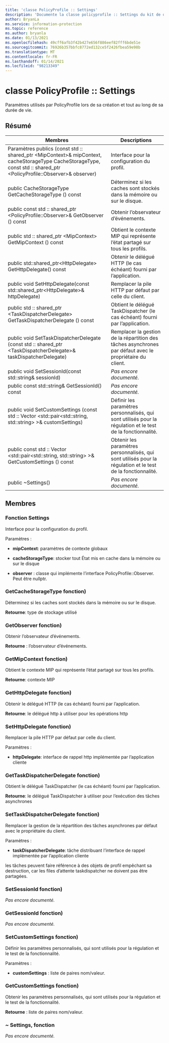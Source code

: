 ```yaml
---
title: 'classe PolicyProfile :: Settings'
description: 'Documente la classe policyprofile :: Settings du kit de développement logiciel (SDK) Microsoft Information Protection (MIP).'
author: BryanLa
ms.service: information-protection
ms.topic: reference
ms.author: bryanla
ms.date: 01/13/2021
ms.openlocfilehash: 49cff6afb3f42b427e656f886eef82fff6bde51e
ms.sourcegitcommit: 76926b357bbfc8772ed132ce5f2426fbea59e98b
ms.translationtype: MT
ms.contentlocale: fr-FR
ms.lasthandoff: 01/14/2021
ms.locfileid: "98213349"
---
```

# <a name="class-policyprofilesettings"></a>classe PolicyProfile :: Settings 
Paramètres utilisés par PolicyProfile lors de sa création et tout au long de sa durée de vie.
  
## <a name="summary"></a>Résumé
 Membres                        | Descriptions                                
--------------------------------|---------------------------------------------
Paramètres publics (const std :: shared_ptr \<MipContext\>& mipContext, cacheStorageType CacheStorageType, const std :: shared_ptr \<PolicyProfile::Observer\>& observer)  |  Interface pour la configuration du profil.
public CacheStorageType GetCacheStorageType () const  |  Déterminez si les caches sont stockés dans la mémoire ou sur le disque.
public const std :: shared_ptr \<PolicyProfile::Observer\>& GetObserver () const  |  Obtenir l’observateur d’événements.
public std :: shared_ptr \<MipContext\> GetMipContext () const  |  Obtient le contexte MIP qui représente l’état partagé sur tous les profils.
public std::shared_ptr\<HttpDelegate\> GetHttpDelegate() const  |  Obtenir le délégué HTTP (le cas échéant) fourni par l’application.
public void SetHttpDelegate(const std::shared_ptr\<HttpDelegate\>& httpDelegate)  |  Remplacer la pile HTTP par défaut par celle du client.
public std :: shared_ptr \<TaskDispatcherDelegate\> GetTaskDispatcherDelegate () const  |  Obtient le délégué TaskDispatcher (le cas échéant) fourni par l’application.
public void SetTaskDispatcherDelegate (const std :: shared_ptr \<TaskDispatcherDelegate\>& taskDispatcherDelegate)  |  Remplacer la gestion de la répartition des tâches asynchrones par défaut avec le propriétaire du client.
public void SetSessionId(const std::string& sessionId)  | _Pas encore documenté._
public const std::string& GetSessionId() const  | _Pas encore documenté._
public void SetCustomSettings (const std :: Vector \<std::pair\<std::string, std::string\> \>& customSettings)  |  Définir les paramètres personnalisés, qui sont utilisés pour la régulation et le test de la fonctionnalité.
public const std :: Vector \<std::pair\<std::string, std::string\> \>& GetCustomSettings () const  |  Obtenir les paramètres personnalisés, qui sont utilisés pour la régulation et le test de la fonctionnalité.
public ~Settings()  | _Pas encore documenté._
  
## <a name="members"></a>Membres
  
### <a name="settings-function"></a>Fonction Settings
Interface pour la configuration du profil.

Paramètres :  
* **mipContext**: paramètres de contexte globaux 


* **cacheStorageType**: stocker tout État mis en cache dans la mémoire ou sur le disque 


* **observer** : classe qui implémente l’interface PolicyProfile::Observer. Peut être nullptr.


  
### <a name="getcachestoragetype-function"></a>GetCacheStorageType fonction)
Déterminez si les caches sont stockés dans la mémoire ou sur le disque.

  
**Retourne**: type de stockage utilisé
  
### <a name="getobserver-function"></a>GetObserver fonction)
Obtenir l’observateur d’événements.

  
**Retourne** : l’observateur d’événements.
  
### <a name="getmipcontext-function"></a>GetMipContext fonction)
Obtient le contexte MIP qui représente l’état partagé sur tous les profils.

  
**Retourne**: contexte MIP
  
### <a name="gethttpdelegate-function"></a>GetHttpDelegate fonction)
Obtenir le délégué HTTP (le cas échéant) fourni par l’application.

  
**Retourne**: le délégué http à utiliser pour les opérations http
  
### <a name="sethttpdelegate-function"></a>SetHttpDelegate fonction)
Remplacer la pile HTTP par défaut par celle du client.

Paramètres :  
* **httpDelegate**: interface de rappel http implémentée par l’application cliente


  
### <a name="gettaskdispatcherdelegate-function"></a>GetTaskDispatcherDelegate fonction)
Obtient le délégué TaskDispatcher (le cas échéant) fourni par l’application.

  
**Retourne**: le délégué TaskDispatcher à utiliser pour l’exécution des tâches asynchrones
  
### <a name="settaskdispatcherdelegate-function"></a>SetTaskDispatcherDelegate fonction)
Remplacer la gestion de la répartition des tâches asynchrones par défaut avec le propriétaire du client.

Paramètres :  
* **taskDispatcherDelegate**: tâche distribuant l’interface de rappel implémentée par l’application cliente


les tâches peuvent faire référence à des objets de profil empêchant sa destruction, car les files d’attente taskdispatcher ne doivent pas être partagées.
  
### <a name="setsessionid-function"></a>SetSessionId fonction)
_Pas encore documenté._

  
### <a name="getsessionid-function"></a>GetSessionId fonction)
_Pas encore documenté._

  
### <a name="setcustomsettings-function"></a>SetCustomSettings fonction)
Définir les paramètres personnalisés, qui sont utilisés pour la régulation et le test de la fonctionnalité.

Paramètres :  
* **customSettings** : liste de paires nom/valeur.


  
### <a name="getcustomsettings-function"></a>GetCustomSettings fonction)
Obtenir les paramètres personnalisés, qui sont utilisés pour la régulation et le test de la fonctionnalité.

  
**Retourne** : liste de paires nom/valeur.
  
### <a name="settings-function"></a>~ Settings, fonction
_Pas encore documenté._
